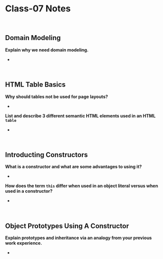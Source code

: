 # Class-07 Notes

<br>

## Domain Modeling

**Explain why we need domain modeling.**

-

<br>

## HTML Table Basics

**Why should tables not be used for page layouts?**

-

**List and describe 3 different semantic HTML elements used in an HTML <code>table</code>**

-

<br>

## Introducting Constructors

**What is a constructor and what are some advantages to using it?**

-

**How does the term <code>this</code> differ when used in an object literal versus when used in a constructor?**

-

<br>

## Object Prototypes Using A Constructor

**Explain prototypes and inheritance via an analogy from your previous work experience.**

-
